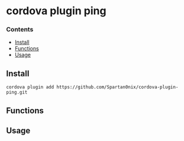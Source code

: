 # cordova plugin ping

### Contents
* [Install](#install)
* [Functions](#functions)
* [Usage](#usage)

## Install
```
cordova plugin add https://github.com/Spartan0nix/cordova-plugin-ping.git
```

## Functions

## Usage
